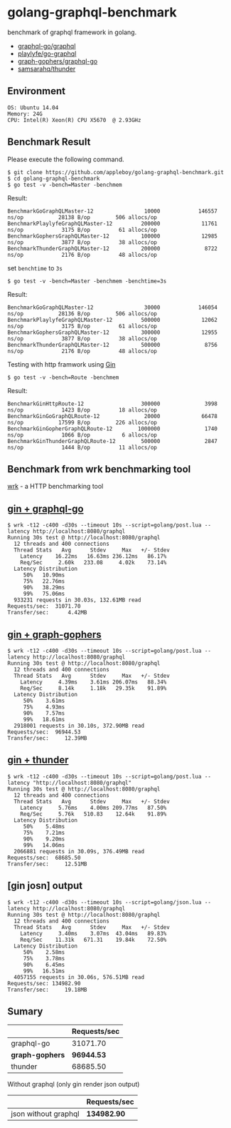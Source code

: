 # golang-graphql-benchmark

benchmark of graphql framework in golang.

* [graphql-go/graphql](https://github.com/graphql-go/graphql)
* [playlyfe/go-graphql](https://github.com/playlyfe/go-graphql)
* [graph-gophers/graphql-go](https://github.com/graph-gophers/graphql-go)
* [samsarahq/thunder](https://github.com/samsarahq/thunder)

## Environment

```
OS: Ubuntu 14.04
Memory: 24G
CPU: Intel(R) Xeon(R) CPU X5670  @ 2.93GHz
```

## Benchmark Result

Please execute the following command.

```
$ git clone https://github.com/appleboy/golang-graphql-benchmark.git
$ cd golang-graphql-benchmark
$ go test -v -bench=Master -benchmem
```

Result:

```
BenchmarkGoGraphQLMaster-12                10000            146557 ns/op           28138 B/op        506 allocs/op
BenchmarkPlaylyfeGraphQLMaster-12         200000             11761 ns/op            3175 B/op         61 allocs/op
BenchmarkGophersGraphQLMaster-12          100000             12985 ns/op            3877 B/op         38 allocs/op
BenchmarkThunderGraphQLMaster-12          200000              8722 ns/op            2176 B/op         48 allocs/op
```

set `benchtime` to `3s`

```
$ go test -v -bench=Master -benchmem -benchtime=3s
```

Result: 

```
BenchmarkGoGraphQLMaster-12                30000            146054 ns/op           28136 B/op        506 allocs/op
BenchmarkPlaylyfeGraphQLMaster-12         500000             12062 ns/op            3175 B/op         61 allocs/op
BenchmarkGophersGraphQLMaster-12          300000             12955 ns/op            3877 B/op         38 allocs/op
BenchmarkThunderGraphQLMaster-12          500000              8756 ns/op            2176 B/op         48 allocs/op
```

Testing with http framwork using [Gin](https://github.com/gin-gonic/gin)

```
$ go test -v -bench=Route -benchmem
```

Result:

```
BenchmarkGinHttpRoute-12                  300000              3998 ns/op            1423 B/op         18 allocs/op
BenchmarkGinGoGraphQLRoute-12              20000             66478 ns/op           17599 B/op        226 allocs/op
BenchmarkGinGopherGraphQLRoute-12        1000000              1740 ns/op            1066 B/op          6 allocs/op
BenchmarkGinThunderGraphQLRoute-12        500000              2847 ns/op            1444 B/op         11 allocs/op
```

## Benchmark from wrk benchmarking tool

[wrk](https://github.com/wg/wrk) - a HTTP benchmarking tool

### 

## [gin + graphql-go](golang/graphql-go)

```
$ wrk -t12 -c400 -d30s --timeout 10s --script=golang/post.lua --latency http://localhost:8080/graphql
Running 30s test @ http://localhost:8080/graphql
  12 threads and 400 connections
  Thread Stats   Avg      Stdev     Max   +/- Stdev
    Latency    16.22ms   16.63ms 236.12ms   86.17%
    Req/Sec     2.60k   233.08     4.02k    73.14%
  Latency Distribution
     50%   10.90ms
     75%   22.76ms
     90%   38.29ms
     99%   75.06ms
  933231 requests in 30.03s, 132.61MB read
Requests/sec:  31071.70
Transfer/sec:      4.42MB
```

## [gin + graph-gophers](golang/graph-gophers)

```
$ wrk -t12 -c400 -d30s --timeout 10s --script=golang/post.lua --latency http://localhost:8080/graphql
Running 30s test @ http://localhost:8080/graphql
  12 threads and 400 connections
  Thread Stats   Avg      Stdev     Max   +/- Stdev
    Latency     4.39ms    3.61ms 206.07ms   88.34%
    Req/Sec     8.14k     1.18k   29.35k    91.89%
  Latency Distribution
     50%    3.61ms
     75%    4.93ms
     90%    7.57ms
     99%   18.61ms
  2918001 requests in 30.10s, 372.90MB read
Requests/sec:  96944.53
Transfer/sec:     12.39MB
```

## [gin + thunder](golang/thunder)

```
$ wrk -t12 -c400 -d30s --timeout 10s --script=golang/post.lua --latency "http://localhost:8080/graphql"
Running 30s test @ http://localhost:8080/graphql
  12 threads and 400 connections
  Thread Stats   Avg      Stdev     Max   +/- Stdev
    Latency     5.76ms    4.00ms 209.77ms   87.50%
    Req/Sec     5.76k   510.83    12.64k    91.89%
  Latency Distribution
     50%    5.48ms
     75%    7.21ms
     90%    9.20ms
     99%   14.06ms
  2066881 requests in 30.09s, 376.49MB read
Requests/sec:  68685.50
Transfer/sec:     12.51MB
```

## [gin josn] output

```
$ wrk -t12 -c400 -d30s --timeout 10s --script=golang/json.lua --latency http://localhost:8080/graphql
Running 30s test @ http://localhost:8080/graphql
  12 threads and 400 connections
  Thread Stats   Avg      Stdev     Max   +/- Stdev
    Latency     3.40ms    3.07ms  43.04ms   89.83%
    Req/Sec    11.31k   671.31    19.84k    72.50%
  Latency Distribution
     50%    2.58ms
     75%    3.78ms
     90%    6.45ms
     99%   16.51ms
  4057155 requests in 30.06s, 576.51MB read
Requests/sec: 134982.90
Transfer/sec:     19.18MB
```

## Sumary

|                   | Requests/sec |
|-------------------|--------------|
| graphql-go        | 31071.70     |
| **graph-gophers** | **96944.53** |
| thunder           | 68685.50     |

Without graphql (only gin render json output)

|                      | Requests/sec  |
|----------------------|---------------|
| json without graphql | **134982.90** |

